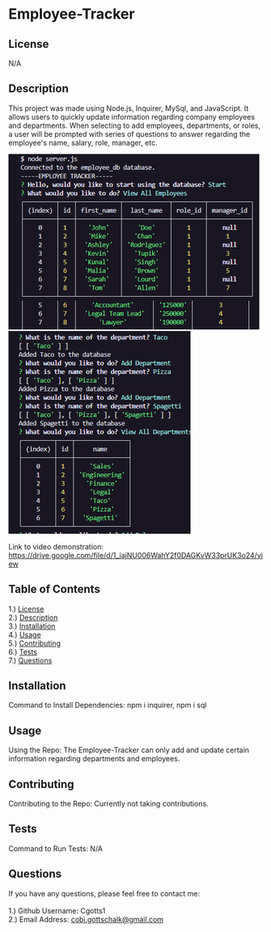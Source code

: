 # Employee-Tracker

## <section id = "License">License</section>
N/A

## <section id = "Description">Description</section>
This project was made using Node.js, Inquirer, MySql, and JavaScript. It allows users to quickly update information regarding company employees and departments. When selecting to add employees, departments, or roles, a user will be prompted with  series of questions to answer regarding the employee's name, salary, role, manager, etc. 

![Employee Tracker](./images/image1.png)
![Employee Tracker](./images/image2.png)

Link to video demonstration: https://drive.google.com/file/d/1_iajNU006WahY2f0DAGKvW33prUK3o24/view

## Table of Contents
1.) <a href = "#License">License</a><br>
2.) <a href = "#Description">Description</a><br>
3.) <a href = "#Installation">Installation</a> <br>
4.) <a href = "#Usage">Usage</a><br>
5.) <a href = "#Contributing">Contributing</a><br>
6.) <a href = "#Tests">Tests</a><br>
7.) <a href = "#Questions">Questions</a>

## <section id = "Installation">Installation</section>
Command to Install Dependencies: npm i inquirer, npm i sql

## <section id = "Usage">Usage</section>
Using the Repo: The Employee-Tracker can only add and update certain information regarding departments and employees.

## <section id = "Contributing">Contributing</section>
Contributing to the Repo: Currently not taking contributions.

## <section id = "Tests">Tests</section>
Command to Run Tests: N/A

## <section id = "Questions">Questions</section>
If you have any questions, please feel free to contact me: <br><br>
1.) Github Username: Cgotts1 <br>
2.) Email Address: cobi.gottschalk@gmail.com

